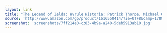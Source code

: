 ```yaml
---
layout: link
title: "The Legend of Zelda: Hyrule Historia: Patrick Thorpe, Michael Gombos, Takahiro Moriki, Heidi Plechl, Kumar Sivasubramanian, Aria Tanner, John Thomas: 8601416283661: Amazon.com: Books"
source: 'http://www.amazon.com/gp/product/1616550414/?ie=UTF8&camp=1789&creative=390957&creativeASIN=1616550414&linkCode=as2&tag=joefamily-20'
screenshot: 'screenshots/7ff214e0-c283-4b9a-a240-5deb5913ab10.jpg'
---
```


